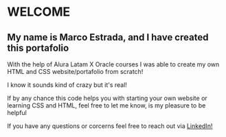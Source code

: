 <link rel="stylesheet" href="styles/style.css">

<body>
<h1>
  WELCOME
</h1>
<h2>
  My name is Marco Estrada, and I have created this portafolio
</h2>

<p>
  With the help of Alura Latam X Oracle courses I was able to create my own HTML and CSS website/portafolio from scratch!
</p>
<p>
  I know it sounds kind of crazy but it's real!
</p>
<p>
  If by any chance this code helps you with starting your own website or learning CSS and HTML, feel free to let me know, is my pleasure to be helpful
</p>
<p>
  If you have any questions or corcerns feel free to reach out via <a href="https://www.linkedin.com/in/mestrada123/" target = "_blank">LinkedIn!</a>
</p>
</body>
